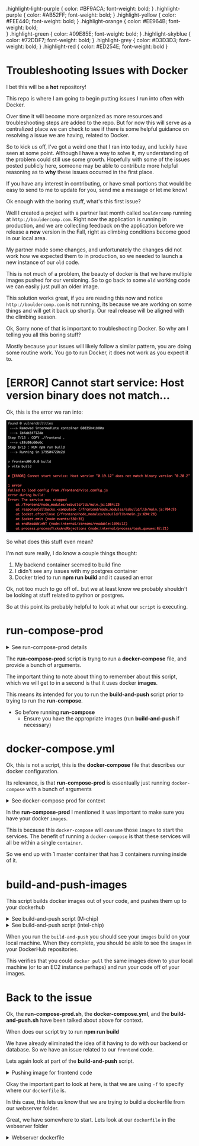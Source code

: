 
.highlight-light-purple {
color: #BF9ACA;
font-weight: bold;
}
.highlight-purple {
color: #AB52FF;
font-weight: bold;
}
.highlight-yellow {
color: #FEE440;
font-weight: bold;
}
.highlight-orange {
color: #EE964B;
font-weight: bold;  
}
.highlight-green {
color: #09E85E;
font-weight: bold;
}
.highlight-skyblue {
color: #72DDF7;
font-weight: bold;
}
.highlight-grey {
color: #D3D3D3;
font-weight: bold;
}
.highlight-red {
    color: #ED254E;
    font-weight: bold
}



# Troubleshooting Issues with Docker



I bet this will be a <strong class="highlight-red">hot</strong> repository!


This repo is where I am going to begin putting issues I run into often with Docker.

Over time it will become more organized as more resources and troubleshooting steps are added to the repo. But for now this will serve as a centralized place we can check to see if there is some helpful guidance on resolving a issue we are having, related to Docker.




So to kick us off, I've got a weird one that I ran into today, and luckily have seen at some point. Although I have a way to solve it, my understanding of the problem could still use some growth. Hopefully with some of the issues posted publicly here, someone may be able to contribute more helpful reasoning as to <strong class="highlight-purple">why</strong> these issues occurred in the first place.

If you have any interest in contributing, or have small portions that would be easy to send to me to update for you, send me a message or let me know!


Ok enough with the boring stuff, what's this first issue?


Well I created a project with a partner last month called `bouldercomp` running at `http://bouldercomp.com`. Right now the application is running in production, and we are collecting feedback on the application before we release a <strong class="highlight-skyblue">new</strong> version in the Fall, right as climbing conditions become good in our local area.

My partner made some changes, and unfortunately the changes did not work how we expected them to in production, so we needed to launch a new instance of our `old` code.

This is not much of a problem, the beauty of docker is that we have multiple images pushed for our versioning. So to go back to some `old` working code we can easily just pull an older image.



This solution works great, if you are reading this now and notice `http://bouldercomp.com` is not running, its because we are working on some things and will get it back up shortly. Our real release will be aligned with the climbing season.

Ok, Sorry none of that is important to troubleshooting Docker. So why am I telling you all this boring stuff?

Mostly because your issues will likely follow a similar pattern, you are doing some routine work. You go to run Docker, it does not work as you expect it to.


# [ERROR] Cannot start service: Host version binary does not match...


Ok, this is the error we ran into:

![Terminal Output](images/terminal-error1.png)



So what does this stuff even mean?

I'm not sure really, I do know a couple things thought:
1. My backend container seemed to build fine
2. I didn't see any issues with my postgres container
3. Docker tried to run <strong class="highlight-orange">npm run build</strong> and it caused an error


Ok, not too much to go off of.. but we at least know we probably shouldn't be looking at stuff related to python or postgres.

So at this point its probably helpful to look at what our `script` is executing.


# run-compose-prod

<details>
<summary>See run-compose-prod details</summary>

```


#!/bin/sh

# The Dockerhub account where the images are stored


# These environment variables come from command line arguments.
# They are consumed by the docker-compose file.

#####################################
export POSTGRES_DB=boulder_comp
export POSTGRES_USER=postgres
export PRODUCTION=true
#####################################

## Less sensitive variables above

## Sensitive variables that should be injected and shared with no one

#################################
#################################
export DOCKERHUB_UNAME=$1
export NEW_VERSION=$2
export HOST=$3

export DB_PASS=$4

export EMAIL=$5
export GMAIL_APP_PASSWORD=$6

export AWS_ACCESS_KEY_ID=$7
export AWS_SECRET_ACCESS_KEY=$8
export BUCKET_NAME=$9
#################################
#################################


COMPOSE_DOCKER_CLI_BUILD=0 DOCKER_BUILDKIT=0 docker-compose -f docker-compose.prod.yml build --no-cache
docker-compose -f docker-compose.prod.yml up -d

# make sure the postgres container is ready, then run migrations
sleep 10 
docker exec boulder_comp-api-1 python /src/manage.py makemigrations 
docker exec boulder_comp-api-1 python /src/manage.py migrate


```

</details>


The <strong class="highlight-green">run-compose-prod</strong> script is tryng to run a <strong class="highlight-skyblue">docker-compose</strong> file, and provide a bunch of arguments.

The important thing to note about thing to remember about this script, which we will get to in a second is that it uses docker <strong class="highlight-skyblue">images</strong>.

This means its intended for you to run the <strong class="highlight-green">build-and-push</strong> script prior to trying to run the <strong class="highlight-green">run-compose</strong>.

- So before running <strong class="highlight-green">run-compose</strong>
    - Ensure you have the appropriate images (run <strong class="highlight-green">build-and-push</strong> if necessary)




# docker-compose.yml 

Ok, this is not a script, this is the <strong class="highlight-yellow">docker-compose</strong> file that describes our docker configuration.

Its relevance, is that <strong class="highlight-green">run-compose-prod</strong> is essentually just running `docker-compose` with a bunch of arguments

<details>
<summary>See docker-compose prod for context</summary>

```

#########################################
# The "production" compose file builds 
# on your EC2 instance
#########################################

version: "3"
services:
  api:
    image: $DOCKERHUB_UNAME/boulder_comp_api-prod:$NEW_VERSION 
    environment:
      - PRODUCTION=$PRODUCTION
      - DB_PASS=$DB_PASS
      - EMAIL=$EMAIL
      - GMAIL_APP_PASSWORD=$GMAIL_APP_PASSWORD
      - HOST=$HOST
      - AWS_ACCESS_KEY_ID=$AWS_ACCESS_KEY_ID
      - AWS_SECRET_ACCESS_KEY=$AWS_SECRET_ACCESS_KEY
      - BUCKET_NAME=$BUCKET_NAME
    depends_on:
      - db
  nginx:
    image: $DOCKERHUB_UNAME/boulder_comp_webserver-prod:$NEW_VERSION
    restart: always
    ports:
      - "80:80"
  db:
    image: postgres:15
    volumes:
      - postgres_data:/var/lib/postgresql/data/
    environment:
      - POSTGRES_DB=$POSTGRES_DB
      - POSTGRES_USER=$POSTGRES_USER
      - POSTGRES_PASSWORD=$DB_PASS

volumes:
  postgres_data:


```


Theres a lot of stuff in here that we don't really need to worry about. A <strong class="highlight-yellow">docker-compose</strong> file, needs to `describe` a configuration setup.

- So what are we `describing` here?
    - We have a service `api` that will use an `image` we are giving it
    - We have a service `nginx` that will use an `image` we are giving it 
    - We have a service `db` that we will use an `image`
    - Our service `api` should wait for service `db` to start
    - We want a volume `postgres_data` associated with our `db` service

Ok it seems like a lot if we list it out. But what if we just said "I want to launch my frontend, backend, and database in their own containers"?

That, for the most part is what we are describing here.


</details>


In the <strong class="highlight-green">run-compose-prod</strong> I mentioned it was important to make sure you have your docker `images`.

This is because this `docker-compose` will `consume` those `images` to start the services. The benefit of running a `docker-compose` is that these services will all be within a single `container`.

So we end up with 1 master container that has 3 containers running inside of it.


# build-and-push-images

This script builds docker images out of your code, and pushes them up to your dockerhub

<details>
<summary>See build-and-push script (M-chip)</summary>

```

#!/bin/bash

##############################
# This builds and pushes both the nginx/React image
# and the DRF one.  
#
# The nginx/React image gets built with an environment variable
# that sets the url of the DRF backend REACT_APP_BASE_URL.  Once you
# know the IP address of your EC2 instance, you would pass that in
# instead of localhost
##############################


DOCKERHUB_UNAME=successphil


BASE_URL=$1
NEW_VERSION=$2
# DOCKERHUB_UNAME=$3

############################################################

# Command if building images on a mac with an M chip
############################################################
####################### Build Webserver ####################

docker buildx build --platform=linux/amd64 --build-arg VITE_BASE_URL=$BASE_URL -t $DOCKERHUB_UNAME/boulder_comp_webserver-prod:$NEW_VERSION -f webserver/Dockerfile . --no-cache

docker push $DOCKERHUB_UNAME/boulder_comp_webserver-prod:$NEW_VERSION

############################################################

######################## Build API #########################


docker buildx build --platform=linux/amd64 -t $DOCKERHUB_UNAME/boulder_comp_api-prod:$NEW_VERSION -f backend/Dockerfile ./backend --no-cache

docker push $DOCKERHUB_UNAME/boulder_comp_api-prod:$NEW_VERSION

```

</details>



<details>
<summary>See build-and-push script (intel-chip)</summary>


```

###############################################################
###############################################################
####################### Build WebServer #######################
###############################################################
###############################################################


# docker build --build-arg VITE_BASE_URL=$BASE_URL -t $DOCKERHUB_UNAME/boulder_comp_webserver-prod:$NEW_VERSION -f webserver/Dockerfile . --no-cache

# docker push $DOCKERHUB_UNAME/boulder_comp_webserver-prod:$NEW_VERSION

###############################################################
###############################################################
######################## Build API ############################
###############################################################
###############################################################

# docker build -t $DOCKERHUB_UNAME/boulder_comp_api-prod:$NEW_VERSION -f backend/Dockerfile ./backend --no-cache

# docker push $DOCKERHUB_UNAME/boulder_comp_api-prod:$NEW_VERSION

###############################################################
###############################################################

```
</details>

When you run the `build-and-push` you should see your `images` build on your local machine. When they complete, you should be able to see the `images` in your DockerHub repositories.

This verifies that you could `docker pull` the same images down to your local machine (or to an EC2 instance perhaps) and run your code off of your images.


# Back to the issue

Ok, the <strong class="highlight-green">run-compose-prod.sh</strong>, the <strong class="highlight-yellow">docker-compose.yml</strong>, and the <strong class="highlight-green">build-and-push.sh</strong> have been talked about above for context. 

When does our script try to run <strong class="highlight-orange">npm run build</strong>

We have already eliminated the idea of it having to do with our backend or database. So we have an issue related to our `frontend` code.


Lets again look at part of the <strong class="highlight-green">build-and-push</strong> script.

<details>
<summary>Pushing image for frontend code</summary>

```
docker buildx build --platform=linux/amd64 --build-arg VITE_BASE_URL=$BASE_URL -t $DOCKERHUB_UNAME/boulder_comp_webserver-prod:$NEW_VERSION -f webserver/Dockerfile . --no-cache

docker push $DOCKERHUB_UNAME/boulder_comp_webserver-prod:$NEW_VERSION
```

</details>

Okay the important part to look at here, is that we are using `-f` to specify where our `dockerfile` is.

In this case, this lets us know that we are trying to build a dockerfile from our webserver folder.


Great, we have somewhere to start. Lets look at our `dockerfile` in the webserver folder

<details>
<summary>Webserver dockerfile</summary>

```

###########################
# This is a "builder" pattern in Docker.
# We need to process our React code into static files that we can serve (npm run build).
# You could also skip this part and just run "npm run build" and copy over the output manually like some kind of barbarian
###########################

FROM node:20 as builder

WORKDIR /frontend

# These two lines will allow us to pass in an environment
# variable when the image is *built* (not run).  For local
# development, localhost; for production, your EC2's IP address
ARG VITE_BASE_URL=localhost:8000
ENV VITE_BASE_URL=$VITE_BASE_URL

COPY ./frontend/package.json .
RUN npm install && npm update
COPY ./frontend .
RUN npm run build

###########################
# This is the final image we want.
#  First, it copies over a config file which basically says:
# "if any requests come in whose uri starts with /api/,
# then hand them off to the gunicorn (Django) server, 
# otherwise, serve up the React static files."
# Second, it copies over the React static files to the place
# where nginx expects them to be.
###########################
FROM nginx:alpine

COPY ./webserver/default.conf /etc/nginx/conf.d/default.conf
COPY ./webserver/nginx.conf /etc/nginx

COPY --from=builder /frontend/dist /usr/share/nginx/html

```

# Webserver Image

Okay, theres a good bit going on here, and we have an issue that could be related to something here, so we are gonna look at the image a bit more.

First lets just describe what it looks like we want:

1. Build a Node Image
2. Cd into my frontend folder
3. Copy my package json
4. RUN `npm install` and `npm update`
5. Copy my front end folder
6. RUN `npm run build`
7. Run npm build
8. Build a nginx Image
9. Copy my nginx configuration to where nginx expects configuration files to be
10. Copy my additional nginx configuration to where nginx expects configuration files to be
11. Copy my frontend/dist into usr/share/nginx/html (a place where nginx expects html files to be)


Yikes! Thats a lot of steps, but remember we know a few things. We ran into this issue because when our container tried to run `npm run build` we got some weird error.


So what does our webserver image actually do?

If we look at the tasks we are trying to describe, it looks like we want to copy some files into some specific locations so that `nginx` can properly use the files.

If you look at the end of our script, those last lines help make our goal clear.

You might be thinking, but my frontend does not have a `dist` folder..

That is likely because you have not ran `npm run build`, we typically run our development servers with `npm run dev`



So these are just some node related things, which I have either figured out or learned over time.

When you have a node project (even an empty directory) and run a `node package manager` command like `npm install`

Node will generate some things for you.

Almost immediately you should generate at least a `package.json` and a `node_modules` folder.

While I don't know much about these things, `package.json` is what keeps track of your dependencies. I tend to think of node_modules as being similar to my python venv, and package.json being similar to a `requirements.txt` file.

When you `npm install` libraries and dependencies for your project, node updates your package json and node_modules appropriately.

When you run `npm run build` You should generate a `dist` folder. This is the code that actually runs in production.


So getting back to our troubleshooting, the first thing I tried was running `npm run build` locally.


Sure enough, it generated a dist folder for me. This step isn't necessary, but lets say I really want to run the code, it doesn't make feel good enough that I can generate it locally just fine.

<details>
<summary>Updating docker image to Run front end code directly</summary>

```
###########################
# This is a "builder" pattern in Docker.
# We need to process our React code into static files that we can serve (npm run build).
# You could also skip this part and just run "npm run build" and copy over the output manually like some kind of barbarian
###########################

FROM node:20 as builder

WORKDIR /frontend

# These two lines will allow us to pass in an environment
# variable when the image is *built* (not run).  For local
# development, localhost; for production, your EC2's IP address
ARG VITE_BASE_URL=localhost:8000
ENV VITE_BASE_URL=$VITE_BASE_URL


###########################
# This is the final image we want.
#  First, it copies over a config file which basically says:
# "if any requests come in whose uri starts with /api/,
# then hand them off to the gunicorn (Django) server, 
# otherwise, serve up the React static files."
# Second, it copies over the React static files to the place
# where nginx expects them to be.
###########################
FROM nginx:alpine

COPY ./webserver/default.conf /etc/nginx/conf.d/default.conf
COPY ./webserver/nginx.conf /etc/nginx

COPY --from=builder /frontend/dist /usr/share/nginx/html

```

We removed these lines, because by running `npm run build` locally, we already have a frontend/dist folder
```
COPY ./frontend/package.json .
RUN npm install && npm update
COPY ./frontend .
RUN npm run build
```

Remember what we are trying to do is just copy our html files, into a place where nginx knows what to do with html files


If for some reason, you can generate your codes `dist` folder locally, but cannot actually get the container to build, you probably have a problem somewhere in your code.

But if in my case, you can generate your `dist` locally, but now have to `build` your `dist` prior to running the script.. theres a few more things we can take a look at.



# What I ended up doing

You should not see node_module files or references to node_modules from docker. Ensure having a `.dockerignore` that similar to your `.gitignore` does not track `node_modules`

1. Checked that I could make a local dist from my frontend code
```
npm run build
```

2. I deleted the dist after it was made
```
rm -rf frontend/dist
```

3. I ran my local compose script, which failed for similar errors as our production script


4. I deleted my node_modules

```
rm -rf frontend/node_modules
```
5. I ran my local compose script again
It worked with the node_modules deleted

6. I shut down my containers and built and pushed new images

7. I pulled the images into our app and got it running again

8. I decided to change more things and broke stuff...




# Local Compose Script and docker-compose

These are pretty similar with just a couple slight differences.

<details>
<summary>local docker compose setup</summary>

docker-compose.dev.yml
```
version: "3"
services:
  api:
    build: ./backend
    ports:
      - "8000:8000"
    environment:
      - DB_PASS=$DB_PASS
      - EMAIL=$EMAIL
      - GMAIL_APP_PASSWORD=$GMAIL_APP_PASSWORD
      - HOST=$HOST
      - AWS_ACCESS_KEY_ID=$AWS_ACCESS_KEY_ID
      - AWS_SECRET_ACCESS_KEY=$AWS_SECRET_ACCESS_KEY
      - BUCKET_NAME=$BUCKET_NAME
    depends_on:
      - db
  nginx:
    build: 
      context: .
      dockerfile: ./webserver/Dockerfile
    restart: always
    ports:
      - "80:80"
  db:
    image: postgres:15
    volumes:
      - postgres_data:/var/lib/postgresql/data/
    environment:
      - POSTGRES_DB=$POSTGRES_DB
      - POSTGRES_USER=$POSTGRES_USER
      - POSTGRES_PASSWORD=$DB_PASS


volumes:
  postgres_data:

```

</details>

Your `run-compose` is still just running a `docker-compose` with a bunch of arguments

Your `docker-compose` is still building a bunch of images to run your code.

The main difference here is we are `building` and running images here.

You will notice our `run-compose-prod` uses `image` to declare which image to `pull` to use for the designated service.

Here in the `run-compose-dev` (or local) we are building docker images from our `code` to use for the container `services`


<details>
<summary>run-compose local script</summary>

```

##########################################################################
##########################################################################
### These are the environment variables docker-compose.dev.yml expects ###

    #  Less Sensitive variables 
#################################
export POSTGRES_DB=boulder_comp
export POSTGRES_USER=postgres
export HOST=localhost:80
export PRODUCTION=false
#################################

### The Above variables are not necessarily sensitive ###
###     So you may leave some values hard coded       ###
### In production, you will need to pass most of these ###

### So you may consider making your dev and prod scripts match ###
## The prod script will additionally need the container address and image version ###
#####################################################################################
### These are sensitive and should get injected at runtime and shared with no one ###

    # Variables to Inject
#################################
#################################
export EMAIL=$1
export GMAIL_APP_PASSWORD=$2
export AWS_ACCESS_KEY_ID=$3
export AWS_SECRET_ACCESS_KEY=$4
export BUCKET_NAME=$5
export DB_PASS=$6
#################################
#################################

# All variables exported should get consumed by docker-compose.dev.yml

########### Runs docker-compose.dev.yml with arguments that exist in script   ######################
#### Command may vary on different Machines

COMPOSE_DOCKER_CLI_BUILD=0 DOCKER_BUILDKIT=0 docker compose -f docker-compose.dev.yml up -d --build

# make sure the postgres container is ready, then run migrations
sleep 10
docker exec boulder_comp-api-1 python /src/manage.py makemigrations 
docker exec boulder_comp-api-1 python /src/manage.py migrate
```


Just like all the other examples, I think its helpful to see a script that is actually being used. There is a lot of stuff here that applies mostly to the `boulder comp` application.

This script is just helping us run a `docker-compose` with a bunch of arguments (and yes, wait and make migrations to the database)



This script is very similar to the `production` script. Both have essentially the same job, so why are there two scripts?

The `dev` script should run locally, meaning you can run your containers, and going to port 80, you will see nginx serving the content on your local machine

The `prod` script is intended to run on a `EC2` or some other hosting platform. The point is, you actually have to have that address (Your EC2, domain, the address your project will be running at)

The main differences are to make sure that the right arguments get passed, so that the containers work properly in development and production.

While we could combine scripts or make 1 script, it introduces the potential for more human error by creating configuration changes.

